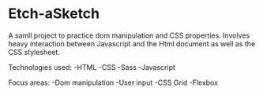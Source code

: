 # Etch-aSketch
A samll project to practice dom manipulation and CSS properties. Involves heavy interaction between Javascript and the Html document as well as the CSS stylesheet.

Technologies used:
-HTML
-CSS
-Sass
-Javascript

Focus areas:
-Dom manipulation
-User input
-CSS Grid
-Flexbox
